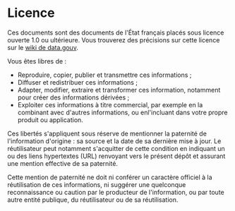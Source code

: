 # Licence
Ces documents sont des documents de l'État français placés sous licence ouverte 1.0 ou ultérieure. Vous trouverez des précisions sur cette licence sur le [wiki de data.gouv](http://wiki.data.gouv.fr/wiki/Licence_Ouverte_/_Open_Licence).

Vous êtes libres de&nbsp;:
* Reproduire, copier, publier et transmettre ces informations&nbsp;;
* Diffuser et redistribuer ces informations&nbsp;;
* Adapter, modifier, extraire et transformer ces information, notamment pour créer des informations dérivées&nbsp;;
* Exploiter ces informations à titre commercial, par exemple en la combinant avec d'autres informations, ou enl'incluant dans votre propre produit ou application.

Ces libertés s'appliquent sous réserve de mentionner la paternité de l'information d'origine : sa source et la date de sa dernière mise à jour. Le réutilisateur  peut notamment s'acquitter de cette condition en indiquant un ou des liens hypertextes (URL) renvoyant vers le présent dépôt et assurant une mention effective de sa paternité.

Cette mention de paternité ne doit ni conférer un caractère officiel à la réutilisation de ces informations, ni suggérer une quelconque reconnaissance ou caution par le producteur de l'information, ou par toute autre entité publique, du réutilisateur ou de sa réutilisation.